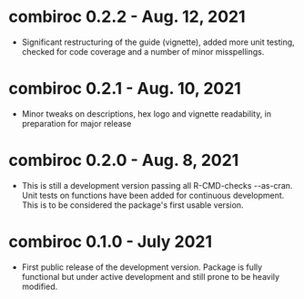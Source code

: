 # combiroc 0.2.2 - Aug. 12, 2021

* Significant restructuring of the guide (vignette), added more unit testing, checked for code coverage and a number of minor misspellings.

# combiroc 0.2.1 - Aug. 10, 2021

* Minor tweaks on descriptions, hex logo and vignette readability, in preparation for major release

# combiroc 0.2.0 - Aug. 8, 2021

* This is still a development version passing all R-CMD-checks --as-cran. Unit tests on functions have been added for continuous development. This is to be considered the package's first usable version.

# combiroc 0.1.0 - July 2021

* First public release of the development version. Package is fully functional but under active development and still prone to be heavily modified.
